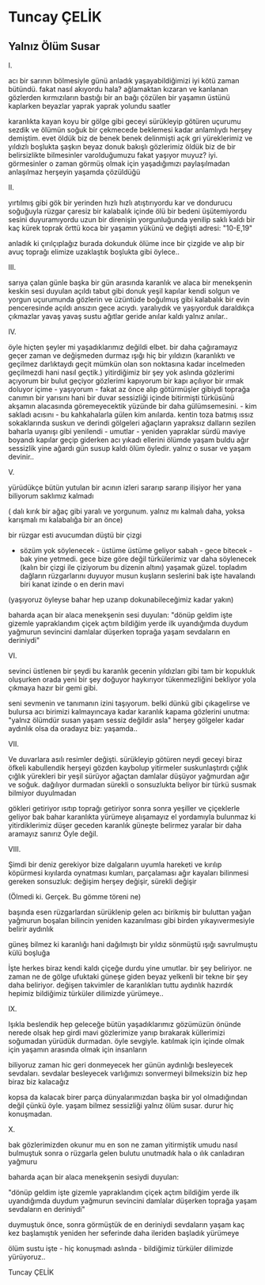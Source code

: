 # Tuncay ÇELİK

## Yalnız Ölüm Susar

I.

acı bir sarının bölmesiyle günü
anladık yaşayabildiğimizi iyi kötü
zaman bütündü. fakat nasıl akıyordu hala?
ağlamaktan kızaran ve kanlanan gözlerden
kırmızıların bastığı bir an
bağı çözülen bir yaşamın
üstünü kaplarken beyazlar
yaprak yaprak yolundu saatler

karanlıkta kayan koyu bir gölge gibi
geceyi sürükleyip götüren
uçurumu sezdik
ve ölümün soğuk bir çekmecede
beklemesi kadar anlamlıydı herşey
demiştim. evet öldük biz de 
benek benek delinmişti açık gri
yüreklerimiz ve yıldızlı boşlukta şaşkın
beyaz donuk bakışlı gözlerimiz
öldük biz de bir belirsizlikte
bilmesinler varolduğumuzu
fakat yaşıyor muyuz? iyi.
görmesinler o zaman
görmüş olmak için yaşadığımızı
paylaşılmadan anlaşılmaz
herşeyin yaşamda çözüldüğü



II.

yırtılmış gibi gök bir yerinden
hızlı hızlı atıştırıyordu kar
ve dondurucu soğuğuyla rüzgar
çaresiz bir kalabalık içinde
ölü bir bedeni üşütemiyordu
sesini duyuramıyordu
uzun bir direnişin yorgunluğunda yenilip
saklı kaldı
bir kaç kürek toprak örttü
koca bir yaşamın yükünü
ve değişti adresi: "10-E,19"

anladık ki çırılçıplağız burada
dokunduk ölüme ince bir çizgide
ve alıp bir avuç toprağı elimize
uzaklaştık boşlukta gibi öylece.. 



III.

sarıya çalan günle başka bir gün arasında karanlık
ve alaca bir menekşenin keskin sesi duyulan
açıldı tabut gibi donuk yeşil kapılar
kendi solgun ve yorgun uçurumunda gözlerin
ve üzüntüde boğulmuş gibi kalabalık
bir evin penceresinde açıldı ansızın gece
acıydı. yaralıydık ve yaşıyorduk
daraldıkça çıkmazlar
yavaş yavaş sustu ağıtlar
geride anılar kaldı
yalnız anılar..



IV.

öyle hiçten şeyler mi yaşadıklarımız
değildi elbet. bir daha çağıramayız
geçer zaman ve değişmeden durmaz
ışığı hiç bir yıldızın
(karanlıktı ve geçilmez darlıktaydı geçit
mümkün olan son noktasına kadar incelmeden geçilmezdi hani
nasıl geçtik.) 
yitirdiğimiz bir şey yok aslında
gözlerimi açıyorum bir bulut geçiyor
gözlerimi kapıyorum bir kapı açılıyor
bir ırmak doluyor içime - yaşıyorum -
fakat az önce alıp götürmüşler gibiydi toprağa
canımın bir yarısını
hani bir duvar sessizliği içinde
bitirmişti türküsünü akşamın alacasında
göremeyecektik yüzünde
bir daha gülümsemesini. - kim sakladı acısını -
bu kahkahalarla gülen kim anılarda.
kentin toza batmış ıssız sokaklarında
suskun ve derindi gölgeleri ağaçların
yapraksız dalların 
sezilen baharla uyanışı gibi yenilendi - umutlar -
yeniden yapraklar sürdü
maviye boyandı kapılar
geçip giderken acı yıkadı ellerini
ölümde yaşam buldu ağır sessizlik
yine ağardı gün
susup kaldı ölüm 
öyledir. yalnız o susar
ve yaşam devinir.. 



V.

yürüdükçe bütün yutulan bir acının izleri
sararıp sararıp ilişiyor her yana
biliyorum saklımız kalmadı 

( dalı kırık bir ağaç gibi yaralı ve yorgunum.
yalnız mı kalmalı daha, yoksa karışmalı mı
kalabalığa bir an önce)

bir rüzgar esti
avucumdan düştü bir çizgi
- sözüm yok söylenecek -
üstüme üstüme geliyor sabah - gece bitecek -
bak yine yetmedi. gece bize göre değil
türkülerimiz var daha söylenecek
(kalın bir çizgi ile çiziyorum bu dizenin altını)
yaşamak güzel. topladım dağların rüzgarlarını
duyuyor musun kuşların seslerini
bak işte havalandı biri 
kanat izinde o en derin mavi

(yaşıyoruz öyleyse bahar hep 
uzanıp dokunabileceğimiz kadar yakın)

baharda açan bir alaca menekşenin sesi duyulan:
"dönüp geldim işte gizemle
yapraklandım çiçek açtım bildiğim yerde
ilk uyandığımda duydum yağmurun sevincini
damlalar düşerken toprağa
yaşam sevdaların en deriniydi"



VI.

sevinci üstlenen bir şeydi bu
karanlık gecenin yıldızları gibi
tam bir kopukluk oluşurken
orada yeni bir şey doğuyor
haykırıyor tükenmezliğini
bekliyor yola çıkmaya hazır bir gemi
gibi.

seni sevmenin ve tanımanın izini
taşıyorum. belki dünkü gibi
çıkagelirse ve bulursa acı birimizi
kalmayıncaya kadar karanlık kapama gözlerini
unutma: "yalnız ölümdür susan 
yaşam sessiz değildir asla"
herşey gölgeler kadar aydınlık olsa da
oradayız biz: yaşamda..



VII.

Ve duvarlara asılı resimler değişti.
sürükleyip götüren neydi geceyi
biraz öfkeli kabullendik herşeyi
gözden kaybolup yitirmeler
suskunlaştırdı çığlık çığlık yürekleri
bir yeşil sürüyor ağaçtan
damlalar düşüyor yağmurdan 
ağır ve soğuk. dağılıyor durmadan
sürekli o sonsuzlukta beliyor bir türkü
susmak bilmiyor duyulmadan

gökleri getiriyor ısıtıp
toprağı getiriyor sonra
sonra yeşiller
ve çiçeklerle geliyor bak bahar
karanlıkta yürümeye alışamayız
el yordamıyla bulunmaz ki yitirdiklerimiz
düşer geceden karanlık
güneşte belirmez yaralar
bir daha aramayız sanırız
Öyle değil.



VIII.

Şimdi bir deniz gerekiyor bize
dalgaların uyumla hareketi
ve kırılıp köpürmesi kıyılarda
oynatması kumları, parçalaması ağır kayaları
bilinmesi gereken sonsuzluk: değişim
herşey değişir, sürekli değişir

(Ölmedi ki. Gerçek. Bu gömme töreni ne)

başında esen rüzgarlardan sürüklenip gelen
acı birikmiş bir buluttan yağan yağmurun
boşalan bilincin yeniden kazanılması gibi
birden yıkayıvermesiyle belirir aydınlık

güneş bilmez ki karanlığı 
hani dağılmıştı bir yıldız
sönmüştü ışığı
savrulmuştu külü boşluğa

İşte herkes biraz kendi kaldı
çiçeğe durdu yine umutlar.
bir şey beliriyor. ne zaman ne de gölge
ufuktaki güneşe giden beyaz yelkenli bir tekne
bir şey daha beliriyor. değişen takvimler de
karanlıkları tuttu aydınlık
hazırdık hepimiz
bildiğimiz türküler dilimizde
yürümeye..



IX.

Işıkla beslendik hep geleceğe
bütün yaşadıklarımız gözümüzün önünde
nerede olsak hep girdi mavi gözlerimize
yanıp bırakarak küllerimizi soğumadan
yürüdük durmadan. öyle sevgiyle.
katılmak için içinde olmak için yaşamın
arasında olmak için insanların

biliyoruz zaman hic geri donmeyecek
her günün aydınlığı besleyecek sevdaları.
sevdalar besleyecek varlığımızı
sonvermeyi bilmeksizin
biz hep biraz biz kalacağız

kopsa da kalacak birer parça dünyalarımızdan
başka bir yol olmadığından değil
çünkü öyle. yaşam bilmez sessizliği
yalnız ölüm susar. durur hiç konuşmadan.



X.

bak gözlerimizden okunur mu
en son ne zaman yitirmiştik umudu
nasıl bulmuştuk sonra o rüzgarla gelen bulutu
unutmadık hala o ılık canladıran yağmuru

baharda açan bir alaca menekşenin sesiydi duyulan:

"dönüp geldim işte gizemle
yapraklandım çiçek açtım bildiğim yerde
ilk uyandığımda duydum yağmurun sevincini
damlalar düşerken toprağa
yaşam sevdaların en deriniydi"

duymuştuk önce, sonra görmüştük de
en deriniydi sevdaların yaşam
kaç kez başlamıştık yeniden
her seferinde daha ileriden
başladık yürümeye

ölüm sustu işte - hiç konuşmadı aslında -
bildiğimiz türküler dilimizde
yürüyoruz..

Tuncay ÇELİK